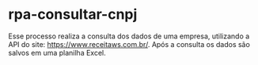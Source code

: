 # rpa-consultar-cnpj
Esse processo realiza a consulta dos dados de uma empresa, utilizando a API do site: https://www.receitaws.com.br/. Após a consulta os dados são salvos em uma planilha Excel.
